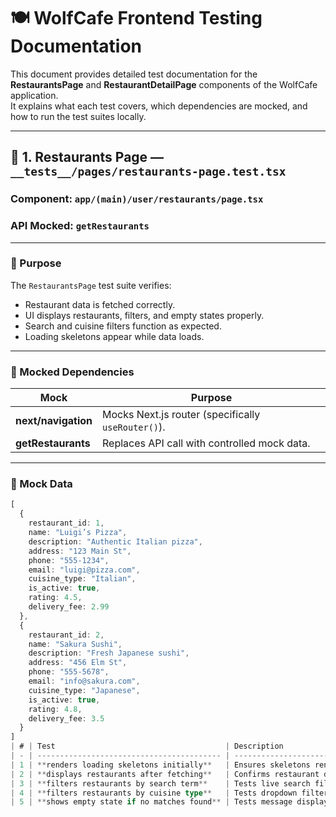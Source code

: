 # 🍽️ WolfCafe Frontend Testing Documentation

This document provides detailed test documentation for the **RestaurantsPage** and **RestaurantDetailPage** components of the WolfCafe application.  
It explains what each test covers, which dependencies are mocked, and how to run the test suites locally.

---

## 🧪 1. Restaurants Page — `__tests__/pages/restaurants-page.test.tsx`

### **Component:** `app/(main)/user/restaurants/page.tsx`
### **API Mocked:** `getRestaurants`

---

### 🎯 Purpose

The `RestaurantsPage` test suite verifies:
- Restaurant data is fetched correctly.
- UI displays restaurants, filters, and empty states properly.
- Search and cuisine filters function as expected.
- Loading skeletons appear while data loads.

---

### 🧩 Mocked Dependencies

| Mock | Purpose |
|------|----------|
| **next/navigation** | Mocks Next.js router (specifically `useRouter()`). |
| **getRestaurants** | Replaces API call with controlled mock data. |

---

### 🧠 Mock Data

```ts
[
  {
    restaurant_id: 1,
    name: "Luigi’s Pizza",
    description: "Authentic Italian pizza",
    address: "123 Main St",
    phone: "555-1234",
    email: "luigi@pizza.com",
    cuisine_type: "Italian",
    is_active: true,
    rating: 4.5,
    delivery_fee: 2.99
  },
  {
    restaurant_id: 2,
    name: "Sakura Sushi",
    description: "Fresh Japanese sushi",
    address: "456 Elm St",
    phone: "555-5678",
    email: "info@sakura.com",
    cuisine_type: "Japanese",
    is_active: true,
    rating: 4.8,
    delivery_fee: 3.5
  }
]
| # | Test                                      | Description                                     | Expected Behavior                           |
| - | ----------------------------------------- | ----------------------------------------------- | ------------------------------------------- |
| 1 | **renders loading skeletons initially**   | Ensures skeletons render before data loads.     | `progressbar` elements appear.              |
| 2 | **displays restaurants after fetching**   | Confirms restaurant data displays after fetch.  | “Luigi’s Pizza” and “Sakura Sushi” visible. |
| 3 | **filters restaurants by search term**    | Tests live search filtering.                    | Only “Sakura Sushi” remains.                |
| 4 | **filters restaurants by cuisine type**   | Tests dropdown filter behavior.                 | “Japanese” cuisine filters correctly.       |
| 5 | **shows empty state if no matches found** | Tests message display when filters return none. | “No restaurants match” appears.             |
